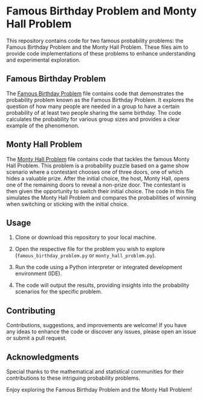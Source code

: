 # Famous Birthday Problem and Monty Hall Problem

This repository contains code for two famous probability problems: the Famous Birthday Problem and the Monty Hall Problem. These files aim to provide code implementations of these problems to enhance understanding and experimental exploration.

## Famous Birthday Problem

The [Famous Birthday Problem](famous_birthday_problem.py) file contains code that demonstrates the probability problem known as the Famous Birthday Problem. It explores the question of how many people are needed in a group to have a certain probability of at least two people sharing the same birthday. The code calculates the probability for various group sizes and provides a clear example of the phenomenon.

## Monty Hall Problem

The [Monty Hall Problem](monty_hall_problem.py) file contains code that tackles the famous Monty Hall Problem. This problem is a probability puzzle based on a game show scenario where a contestant chooses one of three doors, one of which hides a valuable prize. After the initial choice, the host, Monty Hall, opens one of the remaining doors to reveal a non-prize door. The contestant is then given the opportunity to switch their initial choice. The code in this file simulates the Monty Hall Problem and compares the probabilities of winning when switching or sticking with the initial choice.

## Usage

1. Clone or download this repository to your local machine.

2. Open the respective file for the problem you wish to explore (`famous_birthday_problem.py` or `monty_hall_problem.py`).

3. Run the code using a Python interpreter or integrated development environment (IDE).

4. The code will output the results, providing insights into the probability scenarios for the specific problem.

## Contributing

Contributions, suggestions, and improvements are welcome! If you have any ideas to enhance the code or discover any issues, please open an issue or submit a pull request.

## Acknowledgments

Special thanks to the mathematical and statistical communities for their contributions to these intriguing probability problems.

Enjoy exploring the Famous Birthday Problem and the Monty Hall Problem!
